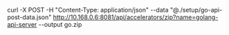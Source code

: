 curl -X POST -H "Content-Type: application/json" --data "@./setup/go-api-post-data.json" http://10.168.0.6:8081/api/accelerators/zip?name=golang-api-server --output go.zip